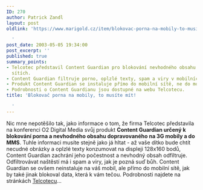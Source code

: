 ```yaml
---
ID: 270
author: Patrick Zandl
layout: post
oldlink: 'https://www.marigold.cz/item/blokovac-porna-na-mobily-to-musite-mit

  '
post_date: 2003-05-05 19:34:00
post_excerpt: ''
published: true
summary_points:
- Telcotec představil Content Guardian pro blokování nevhodného obsahu v mobilních
  sítích.
- Content Guardian filtruje porno, oplzlé texty, spam a viry v mobilních datech.
- Produkt Content Guardian se instaluje přímo do mobilní sítě, ne do mobilu.
- Podrobnosti o Content Guardianu jsou dostupné na webu Telcotecu.
title: 'Blokovač porna na mobily, to musíte mít!

  '
---
```


<p>
Nic mne nepotěšilo tak, jako informace o tom, že firma Telcotec představila na konferenci O2 Digital Media svůj produkt <STRONG>Content Guardian určený k blokování porna a nevhodného obsahu dopravovaného na 3G mobily a do MMS</STRONG>. Tuhle informaci musíte stejně jako já hltat - až vaše dítko bude chtít necudné obrázky a oplzlé texty konzumovat na displeji 128x160 bodů, Content Guardian zachrání jeho počestnost a nevhodný obsah odfiltruje. Odfiltrovávat naštěstí má i spam a viry, jak je pozná suď bůh. Content Guardian se ovšem neinstaluje na váš mobil, ale přímo do mobilní sítě, jak by také jinak blokoval data, která k vám tečou. Podrobnosti najdete na stránkách <A href="http://www.telcotec.com/products.html" target=_blank>Telcotecu</A>...</p>

<p>
&#160;</p>

<p>
&#160;</p>

<p>
&#160;</p>